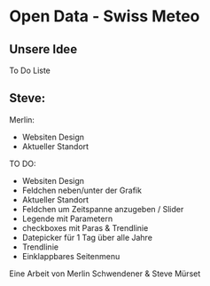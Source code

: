 # Open Data - Swiss Meteo

## Unsere Idee 

To Do Liste

Steve:
- 


Merlin:
- Websiten Design
- Aktueller Standort

TO DO:
- Websiten Design
- Feldchen neben/unter der Grafik
- Aktueller Standort
- Feldchen um Zeitspanne anzugeben / Slider
- Legende mit Parametern
- checkboxes mit Paras & Trendlinie
- Datepicker für 1 Tag über alle Jahre
- Trendlinie
- Einklappbares Seitenmenu


Eine Arbeit von
Merlin Schwendener 
&
Steve Mürset
